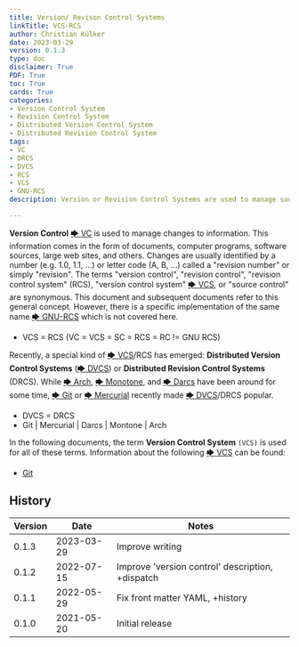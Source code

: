 ```yaml
---
title: Version/ Revison Control Systems
linkTitle: VCS-RCS
author: Christian Külker
date: 2023-03-29
version: 0.1.3
type: doc
disclaimer: True
PDF: True
toc: True
cards: True
categories:
- Version Control System
- Revision Control System
- Distributed Version Control System
- Distributed Revision Control System
tags:
- VC
- DRCS
- DVCS
- RCS
- VCS
- GNU-RCS
description: Version or Revision Control Systems are used to manage source code

---
```


__Version Control__ [🡆 VC] is used to manage changes to information. This
information comes in the form of documents, computer programs, software
sources, large web sites, and others. Changes are usually identified by a
number (e.g. 1.0, 1.1, ...) or letter code (A, B, ...) called a "revision
number" or simply "revision". The terms "version control", "revision control",
"revision control system" (RCS), "version control system" [🡆 VCS], or "source
control" are synonymous. This document and subsequent documents refer to this
general concept.  However, there is a specific implementation of the same name
[🡆 GNU-RCS] which is not covered here.

- VCS = RCS (VC = VCS = SC = RCS = RC != GNU RCS)

Recently, a special kind of [🡆 VCS]/RCS has emerged: __Distributed Version
Control Systems__ ([🡆 DVCS]) or __Distributed Revision Control Systems__
(DRCS).  While [🡆 Arch], [🡆 Monotone], and [🡆 Darcs] have been around for some
time, [🡆 Git] or [🡆 Mercurial] recently made [🡆 DVCS]/DRCS popular.

- DVCS = DRCS
- Git | Mercurial | Darcs | Montone | Arch

In the following documents, the term __Version Control System__ `(VCS)` is used
for all of these terms. Information about the following [🡆 VCS] can be found:

- [Git](Git)

[🡆 RC]: https://en.wikipedia.org/wiki/Version_control
[🡆 VC]: https://en.wikipedia.org/wiki/Version_control
[🡆 RCS]: https://en.wikipedia.org/wiki/Version_control
[🡆 VCS]: https://en.wikipedia.org/wiki/Version_control
[🡆 GNU-RCS]: https://en.wikipedia.org/wiki/Revision_Control_System
[🡆 DVCS]: https://en.wikipedia.org/wiki/Distributed_version_control
[🡆 DRCS]: https://en.wikipedia.org/wiki/Distributed_version_control
[🡆 Git]: https://en.wikipedia.org/wiki/Git
[🡆 Arch]: https://en.wikipedia.org/wiki/GNU_arch
[🡆 Monotone]: https://en.wikipedia.org/wiki/Monotone_(software)
[🡆 Darcs]: https://en.wikipedia.org/wiki/Darcs
[🡆 Mercurial]: https://en.wikipedia.org/wiki/Mercurial

## History

| Version | Date       | Notes                                                |
| ------- | ---------- | ---------------------------------------------------- |
| 0.1.3   | 2023-03-29 | Improve writing                                      |
| 0.1.2   | 2022-07-15 | Improve 'version control' description, +dispatch     |
| 0.1.1   | 2022-05-29 | Fix front matter YAML, +history                      |
| 0.1.0   | 2021-05-20 | Initial release                                      |


